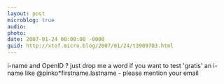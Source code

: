 ```yaml
---
layout: post
microblog: true
audio: 
photo: 
date: 2007-01-24 00:00:00 -0000
guid: http://xtof.micro.blog/2007/01/24/t3909703.html
---
```

i-name and OpenID ? just drop me a word if you want to test 'gratis' an i-name like @pinko*firstname.lastname - please mention your email
